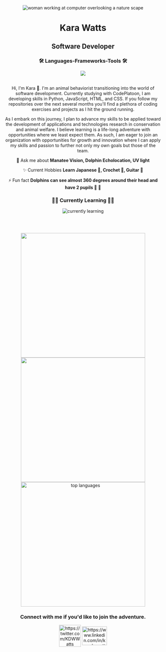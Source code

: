 
<div align="center">
    <img alt='woman working at computer overlooking a nature scape' src="https://raw.github.com/KaraWatts/KaraWatts/master/Banner.png">
<d/iv>

 [comment]: <> ( <img align="right" src="https://visitor-badge.laobi.icu/badge?page_id=KaraWatts.visitor-badge&format=true" >)

<h1>Kara Watts</h1>
<h2>Software Developer</h2>
<h3 align="center">🛠️ Languages-Frameworks-Tools 🛠️</h3>
<div align="center">
    <img src="https://skillicons.dev/icons?i=r,html,css,vscode,github,git" />
</div>
<br>

<div align="center">

<p>
Hi, I'm Kara 👋. I'm an animal behaviorist transitioning into the world of software development. Currently studying with CodePlatoon, I am developing skills in Python, JavaScript, HTML, and CSS. If you follow my repositories over the next several months you'll find a plethora of coding exercises and projects as I hit the ground running.
</p>
<p>
As I embark on this journey, I plan to advance my skills to be applied toward the development of applications and technologies research in conservation and animal welfare. I believe learning is a life-long adventure with opportunities where we least expect them. As such, I am eager to join an organization with opportunities for growth and innovation where I can apply my skills and passion to further not only my own goals but those of the team.
</p>

 
 <!-- 🔭 I’m currently working on **a project** -->
 
💬 Ask me about **Manatee Vision, Dolphin Echolocation, UV light**

✨ Current Hobbies **Learn Japanese 🔰, Crochet 🧶, Guitar 🎸**

⚡ Fun fact **Dolphins can see almost 360 degrees around their head and have 2 pupils 👀**
🧶
</div>



<h3 align="center">👩‍💻 Currently Learning 👩‍💻</h3>

<div align="center">
    <img src="https://skillicons.dev/icons?i=python,javascript,react,linux" alt="currently learning"/>
    


<br></br>
</div>





<div>

<img align="center" src="https://github-readme-stats.vercel.app/api?username=KaraWatts&show_icons=true&theme=nightowl" width="400">
<img align="center" src="https://github-readme-streak-stats.herokuapp.com/?user=KaraWatts&theme=nightowl" width="400">
<img width=400 align="center" src="https://github-readme-stats-salesp07.vercel.app/api/top-langs/?username=KaraWatts&hide=HTML&langs_count=8&layout=compact&theme=nightowl&border_radius=10&size_weight=0.5&count_weight=0.5&exclude_repo=github-readme-stats" alt="top languages" />


</div>




<h3 align="center">Connect with me if you'd like to join the adventure.</h3>
<p align="center">
<a href="https://twitter.com/KDWWatts" target="blank"><img align="center" src="https://raw.github.com/KaraWatts/KaraWatts/master/twitterLogo.png" alt="https://twitter.com/KDWWatts" height="70" width="70" /></a>
<a href="https://www.linkedin.com/in/karadwwatts/" target="blank"><img align="center" src="https://raw.githubusercontent.com/rahuldkjain/github-profile-readme-generator/master/src/images/icons/Social/linked-in-alt.svg" alt="https://www.linkedin.com/in/karadwwatts/" height="60" width="80"  /></a>
</p>   

